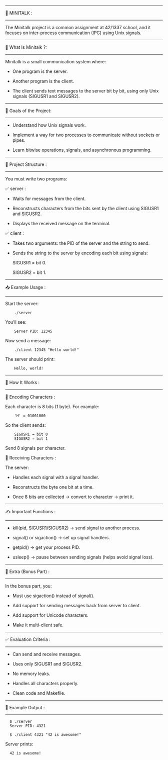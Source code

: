 _______________________________________________________________________
📡 MINITALK :
_______________________________________________________________________

The Minitalk project is a common assignment at 42/1337 school,
and it focuses on inter-process communication (IPC) using Unix signals.

_______________________________________________________________________
📡 What Is Minitalk ?:
_______________________________________________________________________

Minitalk is a small communication system where:

  * One program is the server.

  * Another program is the client.

  * The client sends text messages to the server bit by bit, using only Unix signals (SIGUSR1 and SIGUSR2).

_______________________________________________________________________
🎯 Goals of the Project:
_______________________________________________________________________

  * Understand how Unix signals work.

  * Implement a way for two processes to communicate without sockets or pipes.

  * Learn bitwise operations, signals, and asynchronous programming.

______________________________________________________________________
🧱 Project Structure :
______________________________________________________________________

You must write two programs:

✅ server :

  * Waits for messages from the client.

  * Reconstructs characters from the bits sent by the client using SIGUSR1 and SIGUSR2.

  * Displays the received message on the terminal.

✅ client :

  * Takes two arguments: the PID of the server and the string to send.

  * Sends the string to the server by encoding each bit using signals:

      SIGUSR1 = bit 0.

      SIGUSR2 = bit 1.

____________________________________________________________________
📥 Example Usage :
____________________________________________________________________

Start the server:

        ./server

You’ll see:

        Server PID: 12345

Now send a message:

        ./client 12345 "Hello world!"

The server should print:

        Hello, world!

_____________________________________________________________________
🔧 How It Works :
_____________________________________________________________________

🧠 Encoding Characters :

 Each character is 8 bits (1 byte). For example:

        'H' = 01001000

So the client sends:

        SIGUSR1 → bit 0 
        SIGUSR2 → bit 1  

Send 8 signals per character.

🧠 Receiving Characters :

 The server:

  * Handles each signal with a signal handler.

  * Reconstructs the byte one bit at a time.

  * Once 8 bits are collected → convert to character → print it.

_____________________________________________________________________
✍️ Important Functions :
_____________________________________________________________________

  * kill(pid, SIGUSR1/SIGUSR2) → send signal to another process.

  * signal() or sigaction()    → set up signal handlers.

  * getpid()                   → get your process PID.

  * usleep()                   → pause between sending signals (helps avoid signal loss).

____________________________________________________________________
🧠 Extra (Bonus Part) :
____________________________________________________________________

In the bonus part, you:

  * Must use sigaction() instead of signal().

  * Add support for sending messages back from server to client.

  * Add support for Unicode characters.

  * Make it multi-client safe.

____________________________________________________________________
✅ Evaluation Criteria :
____________________________________________________________________

   * Can send and receive messages.

   * Uses only SIGUSR1 and SIGUSR2.

   * No memory leaks.

   * Handles all characters properly.

   * Clean code and Makefile.

____________________________________________________________________
🧪 Example Output :
____________________________________________________________________

      $ ./server
      Server PID: 4321

      $ ./client 4321 "42 is awesome!"

Server prints:

      42 is awesome!

